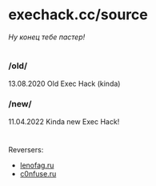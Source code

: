 # exechack.cc/source
*Ну конец тебе пастер!*

#
### /old/
13.08.2020
Old Exec Hack (kinda)

### /new/
11.04.2022
Kinda new Exec Hack!

#
Reversers:
* [lenofag.ru](https://lenofag.ru/coolme)
* [c0nfuse.ru](https://c0nfuse.ru/)